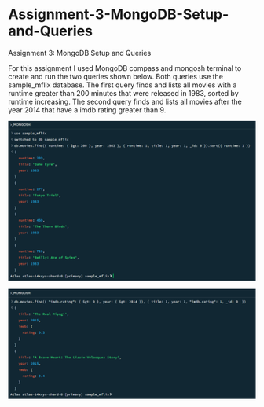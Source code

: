 # Assignment-3-MongoDB-Setup-and-Queries
Assignment 3: MongoDB Setup and Queries

For this assignment I used MongoDB compass and mongosh terminal to create and run the two queries shown below. Both queries use the sample_mflix database. The first query finds and lists all movies with a runtime greater than 200 minutes that were released in 1983, sorted by runtime increasing. The second query finds and lists all movies after the year 2014 that have a imdb rating greater than 9.

![Screenshot of the first query](query1.png)

![Screenshot of the second query](query2.png)